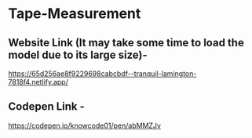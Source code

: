 # Tape-Measurement

## Website Link (It may take some time to load the model due to its large size)- 
https://65d256ae8f9229698cabcbdf--tranquil-lamington-7818f4.netlify.app/

## Codepen Link -
https://codepen.io/knowcode01/pen/abMMZJv
